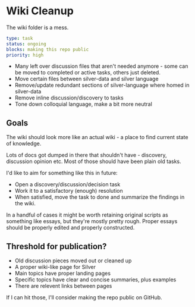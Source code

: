 Wiki Cleanup
============

The wiki folder is a mess.

```yaml
type: task
status: ongoing
blocks: making this repo public
priority: high
```


* Many left over discussion files that aren't needed anymore - some can be moved to completed or active tasks, others just deleted.
* Move certain files between silver-data and silver language
* Remove/update redundant sections of silver-language where homed in silver-data
* Remove inline discussion/discovery to tasks
* Tone down colloquial language, make a bit more neutral



Goals
-----
The wiki should look more like an actual wiki - a place to find current state of knowledge.

Lots of docs got dumped in there that shouldn't have - discovery, discussion opinion etc.
Most of those should have been plain old tasks.

I'd like to aim for something like this in future:
* Open a discovery/discussion/decision task
* Work it to a satisfactory (enough) resolution
* When satisfied, move the task to done and summarize the findings in the wiki.

In a handful of cases it might be worth retaining original scripts as something like essays, but they're mostly pretty rough.
Proper essays should be properly edited and properly constructed.


Threshold for publication?
--------------------------

* Old discussion pieces moved out or cleaned up
* A proper wiki-like page for Silver
* Main topics have proper landing pages
* Specific topics have clear and concise summaries, plus examples
* There are relevent links between pages

If I can hit those, I'll consider making the repo public on GitHub.
